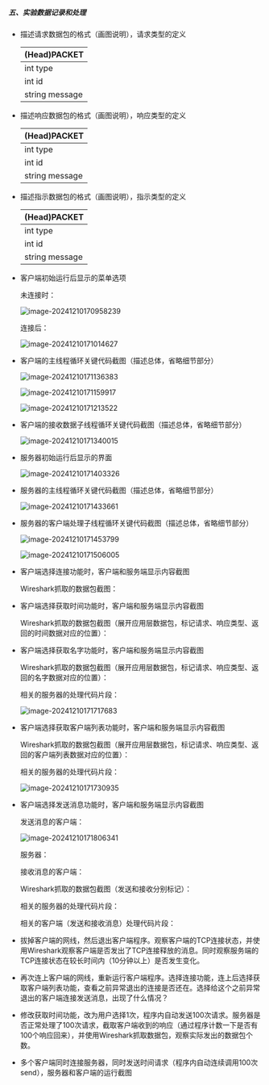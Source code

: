 ##### 五、实验数据记录和处理

- 描述请求数据包的格式（画图说明），请求类型的定义

  | (Head)PACKET   |
  | -------------- |
  | int type       |
  | int id         |
  | string message |

- 描述响应数据包的格式（画图说明），响应类型的定义

  | (Head)PACKET   |
  | -------------- |
  | int type       |
  | int id         |
  | string message |

- 描述指示数据包的格式（画图说明），指示类型的定义

  | (Head)PACKET   |
  | -------------- |
  | int type       |
  | int id         |
  | string message |

- 客户端初始运行后显示的菜单选项

  未连接时：

  ![image-20241210170958239](lab6-report.assets/image-20241210170958239.png)

  连接后：

  ![image-20241210171014627](lab6-report.assets/image-20241210171014627.png)

- 客户端的主线程循环关键代码截图（描述总体，省略细节部分）

  ![image-20241210171136383](lab6-report.assets/image-20241210171136383.png)

  ![image-20241210171159917](lab6-report.assets/image-20241210171159917.png)

  ![image-20241210171213522](lab6-report.assets/image-20241210171213522.png)

- 客户端的接收数据子线程循环关键代码截图（描述总体，省略细节部分）

  ![image-20241210171340015](lab6-report.assets/image-20241210171340015.png)

- 服务器初始运行后显示的界面

  ![image-20241210171403326](lab6-report.assets/image-20241210171403326.png)

- 服务器的主线程循环关键代码截图（描述总体，省略细节部分）

  ![image-20241210171433661](lab6-report.assets/image-20241210171433661.png)

- 服务器的客户端处理子线程循环关键代码截图（描述总体，省略细节部分）

  ![image-20241210171453799](lab6-report.assets/image-20241210171453799.png)

  ![image-20241210171506005](lab6-report.assets/image-20241210171506005.png)

- 客户端选择连接功能时，客户端和服务端显示内容截图

  

  Wireshark抓取的数据包截图：

- 客户端选择获取时间功能时，客户端和服务端显示内容截图

  

  Wireshark抓取的数据包截图（展开应用层数据包，标记请求、响应类型、返回的时间数据对应的位置）：

- 客户端选择获取名字功能时，客户端和服务端显示内容截图

  Wireshark抓取的数据包截图（展开应用层数据包，标记请求、响应类型、返回的名字数据对应的位置）：

  相关的服务器的处理代码片段：

  ![image-20241210171717683](lab6-report.assets/image-20241210171717683.png)

- 客户端选择获取客户端列表功能时，客户端和服务端显示内容截图

  Wireshark抓取的数据包截图（展开应用层数据包，标记请求、响应类型、返回的客户端列表数据对应的位置）：

  相关的服务器的处理代码片段：

  ![image-20241210171730935](lab6-report.assets/image-20241210171730935.png)

- 客户端选择发送消息功能时，客户端和服务端显示内容截图

  发送消息的客户端：

  ![image-20241210171806341](lab6-report.assets/image-20241210171806341.png)

  服务器：

  接收消息的客户端：

  Wireshark抓取的数据包截图（发送和接收分别标记）：

  相关的服务器的处理代码片段：

  相关的客户端（发送和接收消息）处理代码片段：

- 拔掉客户端的网线，然后退出客户端程序。观察客户端的TCP连接状态，并使用Wireshark观察客户端是否发出了TCP连接释放的消息。同时观察服务端的TCP连接状态在较长时间内（10分钟以上）是否发生变化。

- 再次连上客户端的网线，重新运行客户端程序。选择连接功能，连上后选择获取客户端列表功能，查看之前异常退出的连接是否还在。选择给这个之前异常退出的客户端连接发送消息，出现了什么情况？

- 修改获取时间功能，改为用户选择1次，程序内自动发送100次请求。服务器是否正常处理了100次请求，截取客户端收到的响应（通过程序计数一下是否有100个响应回来），并使用Wireshark抓取数据包，观察实际发出的数据包个数。

- 多个客户端同时连接服务器，同时发送时间请求（程序内自动连续调用100次send），服务器和客户端的运行截图